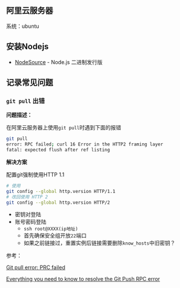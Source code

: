 ## 阿里云服务器

系统：ubuntu

## 安装Nodejs

- [NodeSource](https://github.com/nodesource/distributions?tab=readme-ov-file) -  Node.js 二进制发行版

## 记录常见问题

### `git pull` 出错

**问题描述：**

在阿里云服务器上使用`git pull`时遇到下面的报错

```bash
git pull
error: RPC failed; curl 16 Error in the HTTP2 framing layer
fatal: expected flush after ref listing
```

**解决方案**

配置git强制使用HTTP 1.1

```bash
# 使用
git config --global http.version HTTP/1.1
# 改回使用 HTTP 2
git config --global http.version HTTP/2
```



- 密钥对登陆
- 账号密码登陆
  - `ssh root@XXXX(ip地址)`
  - 首先确保安全组开放`22`端口
  - 如果之前链接过，重置实例后链接需要删除`know_hosts`中旧密钥？

参考：

[Git pull error: PRC failed](https://stackoverflow.com/questions/72987674/git-pull-error-rpc-failed-curl-16-error-in-the-http2-framing-layer-fatal-exp)

[Everything you need to know to resolve the Git Push RPC error](https://medium.com/swlh/everything-you-need-to-know-to-resolve-the-git-push-rpc-error-1a865fd1ebea)